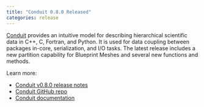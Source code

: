 ```yaml
---
title: "Conduit 0.8.0 Released"
categories: release
---
```


[Conduit](https://github.com/LLNL/conduit) provides an intuitive model for describing hierarchical scientific data in C++, C, Fortran, and Python. It is used for data coupling between packages in-core, serialization, and I/O tasks. The latest release includes a new partition capability for Blueprint Meshes and several new functions and methods.

Learn more:

- [Conduit v0.8.0 release notes](https://github.com/LLNL/conduit/releases/tag/v0.8.0)
- [Conduit GitHub repo](https://github.com/LLNL/conduit)
- [Conduit documentation](https://llnl-conduit.readthedocs.io/en/latest/)
